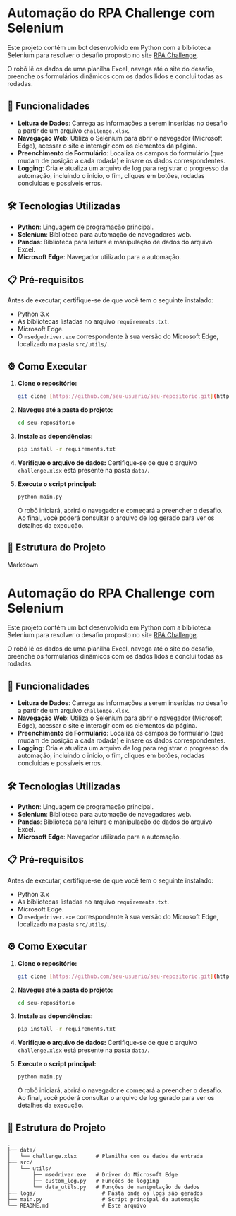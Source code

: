 # Automação do RPA Challenge com Selenium

Este projeto contém um bot desenvolvido em Python com a biblioteca Selenium para resolver o desafio proposto no site [RPA Challenge](https://rpachallenge.com/).

O robô lê os dados de uma planilha Excel, navega até o site do desafio, preenche os formulários dinâmicos com os dados lidos e conclui todas as rodadas.

## 🚀 Funcionalidades

-   **Leitura de Dados**: Carrega as informações a serem inseridas no desafio a partir de um arquivo `challenge.xlsx`.
-   **Navegação Web**: Utiliza o Selenium para abrir o navegador (Microsoft Edge), acessar o site e interagir com os elementos da página.
-   **Preenchimento de Formulário**: Localiza os campos do formulário (que mudam de posição a cada rodada) e insere os dados correspondentes.
-   **Logging**: Cria e atualiza um arquivo de log para registrar o progresso da automação, incluindo o início, o fim, cliques em botões, rodadas concluídas e possíveis erros.

## 🛠️ Tecnologias Utilizadas

-   **Python**: Linguagem de programação principal.
-   **Selenium**: Biblioteca para automação de navegadores web.
-   **Pandas**: Biblioteca para leitura e manipulação de dados do arquivo Excel.
-   **Microsoft Edge**: Navegador utilizado para a automação.

## 📋 Pré-requisitos

Antes de executar, certifique-se de que você tem o seguinte instalado:
-   Python 3.x
-   As bibliotecas listadas no arquivo `requirements.txt`.
-   Microsoft Edge.
-   O `msedgedriver.exe` correspondente à sua versão do Microsoft Edge, localizado na pasta `src/utils/`.

## ⚙️ Como Executar

1.  **Clone o repositório:**
    ```bash
    git clone [https://github.com/seu-usuario/seu-repositorio.git](https://github.com/seu-usuario/seu-repositorio.git)
    ```
2.  **Navegue até a pasta do projeto:**
    ```bash
    cd seu-repositorio
    ```
3.  **Instale as dependências:**
    ```bash
    pip install -r requirements.txt
    ```
4.  **Verifique o arquivo de dados:**
    Certifique-se de que o arquivo `challenge.xlsx` está presente na pasta `data/`.

5.  **Execute o script principal:**
    ```bash
    python main.py
    ```
    O robô iniciará, abrirá o navegador e começará a preencher o desafio. Ao final, você poderá consultar o arquivo de log gerado para ver os detalhes da execução.

## 📁 Estrutura do Projeto
Markdown

# Automação do RPA Challenge com Selenium

Este projeto contém um bot desenvolvido em Python com a biblioteca Selenium para resolver o desafio proposto no site [RPA Challenge](https://rpachallenge.com/).

O robô lê os dados de uma planilha Excel, navega até o site do desafio, preenche os formulários dinâmicos com os dados lidos e conclui todas as rodadas.

## 🚀 Funcionalidades

-   **Leitura de Dados**: Carrega as informações a serem inseridas no desafio a partir de um arquivo `challenge.xlsx`.
-   **Navegação Web**: Utiliza o Selenium para abrir o navegador (Microsoft Edge), acessar o site e interagir com os elementos da página.
-   **Preenchimento de Formulário**: Localiza os campos do formulário (que mudam de posição a cada rodada) e insere os dados correspondentes.
-   **Logging**: Cria e atualiza um arquivo de log para registrar o progresso da automação, incluindo o início, o fim, cliques em botões, rodadas concluídas e possíveis erros.

## 🛠️ Tecnologias Utilizadas

-   **Python**: Linguagem de programação principal.
-   **Selenium**: Biblioteca para automação de navegadores web.
-   **Pandas**: Biblioteca para leitura e manipulação de dados do arquivo Excel.
-   **Microsoft Edge**: Navegador utilizado para a automação.

## 📋 Pré-requisitos

Antes de executar, certifique-se de que você tem o seguinte instalado:
-   Python 3.x
-   As bibliotecas listadas no arquivo `requirements.txt`.
-   Microsoft Edge.
-   O `msedgedriver.exe` correspondente à sua versão do Microsoft Edge, localizado na pasta `src/utils/`.

## ⚙️ Como Executar

1.  **Clone o repositório:**
    ```bash
    git clone [https://github.com/seu-usuario/seu-repositorio.git](https://github.com/seu-usuario/seu-repositorio.git)
    ```
2.  **Navegue até a pasta do projeto:**
    ```bash
    cd seu-repositorio
    ```
3.  **Instale as dependências:**
    ```bash
    pip install -r requirements.txt
    ```
4.  **Verifique o arquivo de dados:**
    Certifique-se de que o arquivo `challenge.xlsx` está presente na pasta `data/`.

5.  **Execute o script principal:**
    ```bash
    python main.py
    ```
    O robô iniciará, abrirá o navegador e começará a preencher o desafio. Ao final, você poderá consultar o arquivo de log gerado para ver os detalhes da execução.

## 📁 Estrutura do Projeto
```
.
├── data/
│   └── challenge.xlsx      # Planilha com os dados de entrada
├── src/
│   └── utils/
│       ├── msedriver.exe   # Driver do Microsoft Edge
│       ├── custom_log.py   # Funções de logging
│       └── data_utils.py   # Funções de manipulação de dados
├── logs/                     # Pasta onde os logs são gerados
├── main.py                   # Script principal da automação
└── README.md                 # Este arquivo
```
